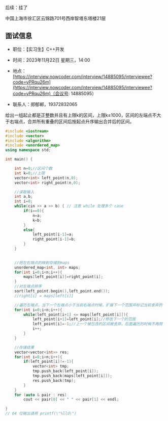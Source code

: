 后续：挂了

中国上海市徐汇区云锦路701号西岸智塔东塔楼21层
## 面试信息

- 职位：【实习生】C++开发

- 时间：2023年11月22日 星期三，14:00

- 地点：[https://interview.nowcoder.com/interview/14885095/interviewee?code=yPRqu26m](https://interview.nowcoder.com/interview/14885095/interviewee?code=yPRqu26m)（会议号: 14885095）

- 联系人：郑郁郸，19372832065

给出一组起止都是正整数并且有上限k的区间，上限k≤1000，区间的左端点不大于右端点，合并所有重叠的区间后按起点升序输出合并后的区间。

```c++
#include <iostream>
#include <vector>
#include <algorithm>
#include <unordered_map>
using namespace std;

int main() {

    int n=0;//区间个数
    int k=0;//上限
    vector<int> left_point(n,0);
    vector<int> right_point(n,0);

    //读取输入
    int a,b;
    int i=0;
    while(cin >> a >> b) { // 注意 while 处理多个 case
        if(i==0){
            n=a;
            k=b;
        }
        else{
            left_point[i-1]=a;
            right_point[i-1]=b;
        }
    }
    

    //把左右端点的映射存储到maps
    unordered_map<int, int> maps;
    for(int i=0;i<n;i++){
        maps[left_point[i]]=right_point[i];
    }
    //对左端点排序
    sort(left_point.begin(),left_point.end());
    //right[i] = maps[left[i]]

    //遍历左端点，当下一个左端点小于当前右端点时候，扩展下一个范围并标记当前舍弃的
    for(int i=0;i<n;i++){
        while(left_point[i+1] <= maps[left_point[i]]){
            left_point[i+1]=left_point[i];//修改下一个的范围
            left_point[i]=-1;//上一个被包含的区间被舍弃，后面遍历的时候不再用
            i++;
        }
    }

    //存储结果
    vector<vector<int>> res;
    for(int i=0;i<n;i++){
        if(left_point[i]!=-1){
            vector<int> tmp;
            tmp.push_back(left_point[i]);
            tmp.push_back(maps[left_point[i]]);
            res.push_back(tmp);
        }
    }
    for (auto & pair : res)
        cout << pair[0] << " " << pair[1] << endl;

}
// 64 位输出请用 printf(\"%lld\")
```
